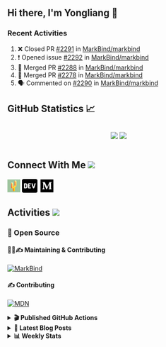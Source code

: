 ## Hi there, I'm Yongliang 👋

### Recent Activities

<!--START_SECTION:activity-->
1. ❌ Closed PR [#2291](https://github.com/MarkBind/markbind/pull/2291) in [MarkBind/markbind](https://github.com/MarkBind/markbind)
2. ❗️ Opened issue [#2292](https://github.com/MarkBind/markbind/issues/2292) in [MarkBind/markbind](https://github.com/MarkBind/markbind)
3. 🎉 Merged PR [#2288](https://github.com/MarkBind/markbind/pull/2288) in [MarkBind/markbind](https://github.com/MarkBind/markbind)
4. 🎉 Merged PR [#2278](https://github.com/MarkBind/markbind/pull/2278) in [MarkBind/markbind](https://github.com/MarkBind/markbind)
5. 🗣 Commented on [#2290](https://github.com/MarkBind/markbind/issues/2290) in [MarkBind/markbind](https://github.com/MarkBind/markbind)
<!--END_SECTION:activity-->

## GitHub Statistics :chart_with_upwards_trend:
<div align="center">
<div style="display: flex; align-items: center; justify-content: center;">

[![](https://github-readme-stats-tlylt.vercel.app/api?username=tlylt&show_icons=true&theme=tokyonight&hide_border=true&locale=en)](https://github.com/tlylt)
[![](https://github-readme-streak-stats.herokuapp.com/?user=tlylt&theme=tokyonight&hide_border=true)](https://github.com/tlylt)
</div>
</div>

## Connect With Me <img src="https://media.giphy.com/media/2wh5K5yE3ulp3xgYcG/giphy-downsized.gif" width="30">

<a href="https://www.yongliangliu.com/" target="_blank"><img align="center" src="static/site-icon.png" alt="yongliangliu.com" height="29" width="29" /></a>
<a href="https://dev.to/tlylt" target="_blank"><img align="center" src="static/dev-badge.svg" alt="dev.to/tlylt" height="35" width="35" /></a>
<a href="https://tlylt.medium.com" target="_blank"><img align="center" src="static/medium.png" alt="tlylt.medium.com" height="35" width="35" /></a>

## Activities <img src="https://media.giphy.com/media/WUlplcMpOCEmTGBtBW/giphy.gif" width="30">

### 🔭 Open Source

#### 👷‍♂️✍️ Maintaining & Contributing
[![MarkBind](https://github-readme-stats-tlylt.vercel.app/api/pin/?username=markbind&repo=markbind)](https://github.com/MarkBind/markbind)

#### ✍️ Contributing
[![MDN](https://github-readme-stats-tlylt.vercel.app/api/pin/?username=mdn&repo=content)](https://github.com/mdn/content)

<details>
<summary> <b>🎬 Published GitHub Actions </b> </summary>

[![install-graphviz](https://github-readme-stats-tlylt.vercel.app/api/pin/?username=tlylt&repo=install-graphviz)](https://github.com/tlylt/install-graphviz)

[![reposense-action](https://github-readme-stats-tlylt.vercel.app/api/pin/?username=tlylt&repo=reposense-action)](https://github.com/tlylt/reposense-action)

[![markbin-action](https://github-readme-stats-tlylt.vercel.app/api/pin/?username=markbind&repo=markbind-action)](https://github.com/MarkBind/markbind-action)

</details>

<details>
<summary> <b>📕 Latest Blog Posts</b> </summary>

<!-- BLOG-POST-LIST:START -->
- [Deploy a ChatGPT API Server in no time](https://www.yongliangliu.com/blog/chatgpt-nextjs-server/)
- [Creating a regex-based Markdown parser in TypeScript](https://www.yongliangliu.com/blog/rmark/)
- [Create VSCode Snippets for Markdown Blog Workflows](https://www.yongliangliu.com/blog/vscode-snippets/)
- [Brag Doc 2023](https://www.yongliangliu.com/blog/brag-doc-2023/)
- [My Journey into Open Source](https://www.yongliangliu.com/blog/my-journey-into-open-source/)
<!-- BLOG-POST-LIST:END -->

</details>

<details>
<summary> <b>📊 Weekly Stats</b> </summary>

<!--START_SECTION:waka-->
![Code Time](http://img.shields.io/badge/Code%20Time-950%20hrs%2025%20mins-blue)

**🐱 My GitHub Data** 

> 📦 609.4 kB Used in GitHub's Storage 
 > 
> 🏆 928 Contributions in the Year 2023
 > 
> 🚫 Not Opted to Hire
 > 
> 📜 171 Public Repositories 
 > 
> 🔑 34 Private Repositories 
 > 
**I'm an Early 🐤** 

```text
🌞 Morning                3763 commits        ███████░░░░░░░░░░░░░░░░░░   29.49 % 
🌆 Daytime                3368 commits        ███████░░░░░░░░░░░░░░░░░░   26.39 % 
🌃 Evening                4739 commits        █████████░░░░░░░░░░░░░░░░   37.14 % 
🌙 Night                  891 commits         ██░░░░░░░░░░░░░░░░░░░░░░░   06.98 % 
```
📅 **I'm Most Productive on Wednesday** 

```text
Monday                   1686 commits        ███░░░░░░░░░░░░░░░░░░░░░░   13.21 % 
Tuesday                  1902 commits        ████░░░░░░░░░░░░░░░░░░░░░   14.90 % 
Wednesday                2125 commits        ████░░░░░░░░░░░░░░░░░░░░░   16.65 % 
Thursday                 1615 commits        ███░░░░░░░░░░░░░░░░░░░░░░   12.66 % 
Friday                   1669 commits        ███░░░░░░░░░░░░░░░░░░░░░░   13.08 % 
Saturday                 1906 commits        ████░░░░░░░░░░░░░░░░░░░░░   14.94 % 
Sunday                   1858 commits        ████░░░░░░░░░░░░░░░░░░░░░   14.56 % 
```


📊 **This Week I Spent My Time On** 

```text
🕑︎ Time Zone: Asia/Singapore

💬 Programming Languages: 
TypeScript               3 hrs 52 mins       █████████████░░░░░░░░░░░░   52.08 % 
Markdown                 1 hr 43 mins        ██████░░░░░░░░░░░░░░░░░░░   23.28 % 
JavaScript               38 mins             ██░░░░░░░░░░░░░░░░░░░░░░░   08.62 % 
Other                    18 mins             █░░░░░░░░░░░░░░░░░░░░░░░░   04.16 % 
JSON                     18 mins             █░░░░░░░░░░░░░░░░░░░░░░░░   04.09 % 
```


 Last Updated on 24/04/2023 00:47:50 UTC
<!--END_SECTION:waka-->

</details>
